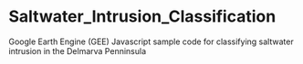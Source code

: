 # Saltwater_Intrusion_Classification
Google Earth Engine (GEE) Javascript sample code for classifying saltwater intrusion in the Delmarva Penninsula
